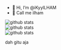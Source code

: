 - 👋 Hi, I’m @iKyyILHAM
- 👀 Call me ilham

![github stats](https://github-readme-stats.vercel.app/api?username=iKyyilham&show_icons=true)<br/>
![github stats](https://github-readme-streak-stats.herokuapp.com/?user=ikyyilham&hide_border=false)<br/>
![github stats](https://github-readme-stats.vercel.app/api/top-langs/?username=ikyyilham&hide_border=false&include_all_commits=true&count_private=true&layout=compact)<br/>

dah gitu aja
<!---
iKyyILHAM/iKyyILHAM is a ✨ special ✨ repository because its `README.md` (this file) appears on your GitHub profile.
You can click the Preview link to take a look at your changes.
--->
